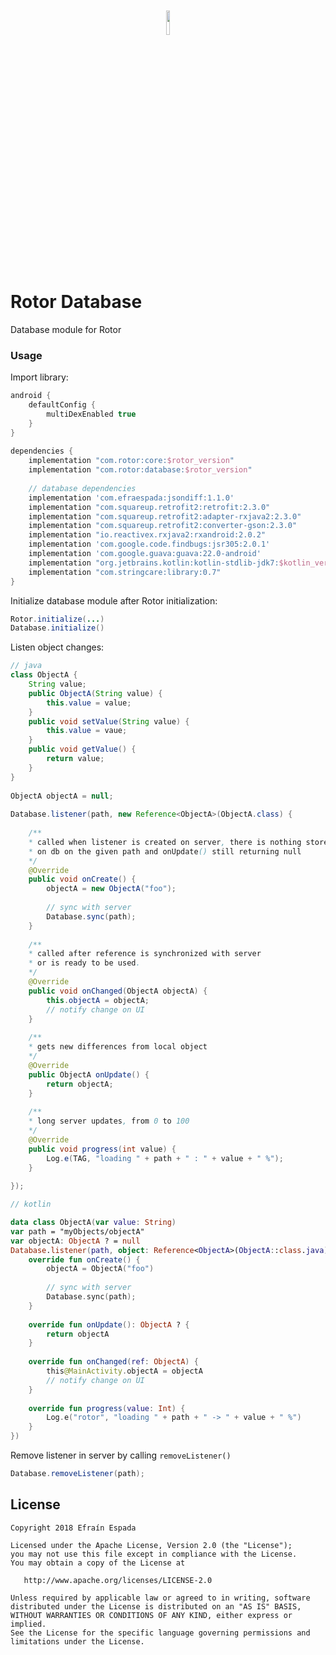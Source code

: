 <p align="center"><img width="10%" vspace="20" src="https://github.com/rotorlab/database-kotlin/raw/develop/app/src/main/res/mipmap-xxxhdpi/ic_launcher_round.png"></p>

# Rotor Database

Database module for Rotor

### Usage
Import library:

```groovy
android {
    defaultConfig {
        multiDexEnabled true
    }
}
 
dependencies {
    implementation "com.rotor:core:$rotor_version"
    implementation "com.rotor:database:$rotor_version"
    
    // database dependencies
    implementation 'com.efraespada:jsondiff:1.1.0'
    implementation "com.squareup.retrofit2:retrofit:2.3.0"
    implementation "com.squareup.retrofit2:adapter-rxjava2:2.3.0"
    implementation "com.squareup.retrofit2:converter-gson:2.3.0"
    implementation "io.reactivex.rxjava2:rxandroid:2.0.2"
    implementation 'com.google.code.findbugs:jsr305:2.0.1'
    implementation 'com.google.guava:guava:22.0-android'
    implementation "org.jetbrains.kotlin:kotlin-stdlib-jdk7:$kotlin_version"
    implementation "com.stringcare:library:0.7"
}
```
Initialize database module after Rotor initialization:
```java
Rotor.initialize(...)
Database.initialize()
```
Listen object changes:
```java
// java
class ObjectA {
    String value;
    public ObjectA(String value) {
        this.value = value;
    }
    public void setValue(String value) {
        this.value = vaue;
    }
    public void getValue() {
        return value;
    }
}
 
ObjectA objectA = null;
  
Database.listener(path, new Reference<ObjectA>(ObjectA.class) {
    
    /**
    * called when listener is created on server, there is nothing stored
    * on db on the given path and onUpdate() still returning null
    */
    @Override
    public void onCreate() {
        objectA = new ObjectA("foo");
        
        // sync with server
        Database.sync(path);
    }
    
    /**
    * called after reference is synchronized with server
    * or is ready to be used.
    */
    @Override
    public void onChanged(ObjectA objectA) {
        this.objectA = objectA;  
        // notify change on UI
    }
    
    /**
    * gets new differences from local object
    */
    @Override
    public ObjectA onUpdate() {
        return objectA;
    }
 
    /**
    * long server updates, from 0 to 100
    */
    @Override
    public void progress(int value) {
        Log.e(TAG, "loading " + path + " : " + value + " %");
    }
 
});
```

```kotlin
// kotlin

data class ObjectA(var value: String)
var path = "myObjects/objectA"
var objectA: ObjectA ? = null
Database.listener(path, object: Reference<ObjectA>(ObjectA::class.java) {
    override fun onCreate() {
        objectA = ObjectA("foo")
        
        // sync with server
        Database.sync(path);
    }
 
    override fun onUpdate(): ObjectA ? {
        return objectA
    }
 
    override fun onChanged(ref: ObjectA) {
        this@MainActivity.objectA = objectA
        // notify change on UI
    }
 
    override fun progress(value: Int) {
        Log.e("rotor", "loading " + path + " -> " + value + " %")
    }
})
```
Remove listener in server by calling `removeListener()`
```java
Database.removeListener(path);
```

License
-------
    Copyright 2018 Efraín Espada

    Licensed under the Apache License, Version 2.0 (the "License");
    you may not use this file except in compliance with the License.
    You may obtain a copy of the License at

       http://www.apache.org/licenses/LICENSE-2.0

    Unless required by applicable law or agreed to in writing, software
    distributed under the License is distributed on an "AS IS" BASIS,
    WITHOUT WARRANTIES OR CONDITIONS OF ANY KIND, either express or implied.
    See the License for the specific language governing permissions and
    limitations under the License.
